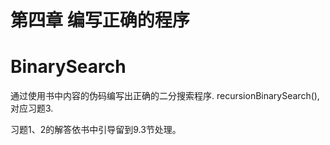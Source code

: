 # 第四章 编写正确的程序

# BinarySearch
通过使用书中内容的伪码编写出正确的二分搜索程序.
recursionBinarySearch(), 对应习题3.

习题1、2的解答依书中引导留到9.3节处理。

